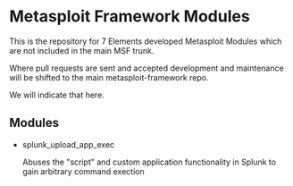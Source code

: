 Metasploit Framework Modules
============================

This is the repository for 7 Elements developed Metasploit Modules which are not included in the main MSF trunk.

Where pull requests are sent and accepted development and maintenance will be shifted to the main metasploit-framework repo.

We will indicate that here.

Modules
-------

* splunk_upload_app_exec

  Abuses the "script" and custom application functionality in Splunk to gain arbitrary command exection